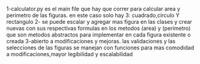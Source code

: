 1-calculator.py es el main file que hay que correr para calcular area y perimetro de las figuras. en este caso solo hay 3: cuadrado,circulo Y rectangulo 
2- se puede escalar y agregar mas figura en las clases y crear nuevas con sus respectivas formulas en los metodos (area) y (perimetro) que son metodos abstractos para implementar en cada figura existente o creada
3-abierto a modificaciones y mejoras. las validaciones y las selecciones de las figuras se manejan con funciones para mas comodidad a modificaciones,mayor legibilidad y escalabilidad
